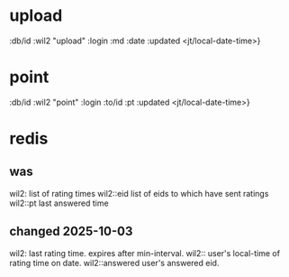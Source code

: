 # upload

:db/id   <id>
:wil2    "upload"
:login   <login>
:md      <markdown>
:date    <uploaded day>
:updated <jt/local-date-time>}


# point

:db/id   <id>
:wil2    "point"
:login   <login>
:to/id   <eid>
:pt      <int>
:updated <jt/local-date-time>}


# redis

## was
wil2:<user>     list of rating times
wil2:<user>:eid list of eids to which have sent ratings
wil2:<user>:pt  last answered time

## changed 2025-10-03
wil2:<user>          last rating time. expires after min-interval.
wil2:<user>:<date>   user's local-time of rating time on date.
wil2:<user>:answered user's answered eid.

